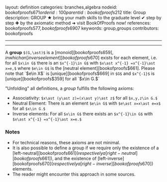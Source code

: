 layout: definition
categories: branches,algebra
nodeid: bookofproofs$671
orderid: 100
parentid: bookofproofs$212
title: Group
description: GROUP ★ bring your math skills to the graduate level ✔ step by step ✚ by the axiomatic method ➜ visit BookOfProofs now!
references: bookofproofs$577,bookofproofs$6907
keywords: group,groups
contributors: bookofproofs

---


---

A **group** `$(G,\ast)$` is a [monoid][bookofproofs$659], in which an [inverse element][bookofproofs$670] exists for each element, i.e. for all `$x\in G$` there is an `$x^{-1}\in G$` with `$x\ast x^{-1} =x^{-1}\ast x=e,$` where `$e\in G$` is the [neutral element][bookofproofs$661].
Please note that `$e\in X$` is [unique][bookofproofs$669] in `$G$` and `$x^{-1}$` is [unique][bookofproofs$359] for all `$x\in G.$`

"Unfolding" all definitions, a _group_ fulfills the following axioms:

* Associativity: `$x\ast (y\ast z)=(x\ast y)\ast z$` for all `$x,y,z\in G.$`
* Neutral Element: There is an element `$e\in G$` with `$e\ast x=x\ast e=x$` for all `$x\in G.$`
* Inverse elements: For all `$x\in G$` there exists an `$x^{-1}\in G$` with `$x\ast x^{-1} =x^{-1}\ast x=e.$`

### Notes

* For technical reasons, these axioms are not minimal. 
* It is also possible to define a group if we require only the existence of a [left-neutral][bookofproofs$661] (respectively a [right-neutral][bookofproofs$661]), and the existence of [left-inverse][bookofproofs$670] (respectively a  [right-inverse][bookofproofs$670]) elements. 
* The reader might encounter this approach in some sources.
